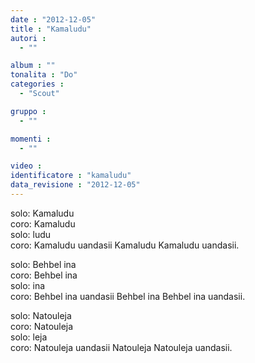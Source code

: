 ```yaml
---
date : "2012-12-05"
title : "Kamaludu"
autori : 
  - ""

album : ""
tonalita : "Do"
categories : 
  - "Scout"

gruppo : 
  - ""

momenti : 
  - ""

video : 
identificatore : "kamaludu"
data_revisione : "2012-12-05"
---
```

  
  
solo: Kamaludu  
coro: Kamaludu  
solo: ludu  
coro: Kamaludu uandasii  Kamaludu Kamaludu uandasii.  
  
  
  
solo: Behbel ina  
coro: Behbel ina  
solo: ina  
coro: Behbel ina uandasii  Behbel ina Behbel ina uandasii.  
  
  
solo: Natouleja  
coro: Natouleja  
solo: leja  
coro: Natouleja uandasii  Natouleja Natouleja uandasii.  
  
